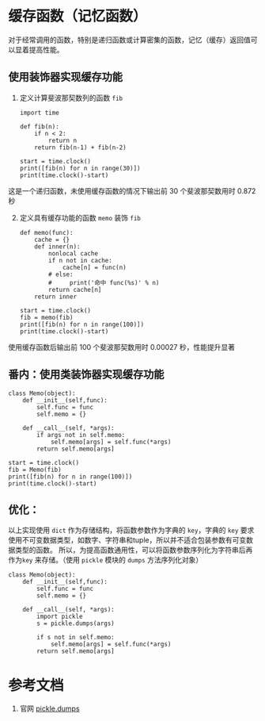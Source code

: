 # 缓存函数（记忆函数）
对于经常调用的函数，特别是递归函数或计算密集的函数，记忆（缓存）返回值可以显着提高性能。

## 使用装饰器实现缓存功能
1. 定义计算斐波那契数列的函数 `fib`
	```
	import time
	
	def fib(n):
	    if n < 2:
	        return n
	    return fib(n-1) + fib(n-2)
	
	start = time.clock()
	print([fib(n) for n in range(30)])
	print(time.clock()-start)
	```
这是一个递归函数，未使用缓存函数的情况下输出前 30 个斐波那契数用时 0.872 秒

2. 定义具有缓存功能的函数 `memo` 装饰 `fib` 
	```
	def memo(func):
	    cache = {}
	    def inner(n):
	        nonlocal cache
	        if n not in cache:
	            cache[n] = func(n)
	        # else:
	        #     print('命中 func(%s)' % n)
	        return cache[n]
	    return inner
	
	start = time.clock()
	fib = memo(fib)
	print([fib(n) for n in range(100)])
	print(time.clock()-start)
	```
使用缓存函数后输出前 100 个斐波那契数用时 0.00027 秒，性能提升显著

## 番内：使用类装饰器实现缓存功能
```
class Memo(object):
    def __init__(self,func):
        self.func = func
        self.memo = {}

    def __call__(self, *args):
        if args not in self.memo:
            self.memo[args] = self.func(*args)
        return self.memo[args]

start = time.clock()
fib = Memo(fib)
print([fib(n) for n in range(100)])
print(time.clock()-start)
```

## 优化：
以上实现使用 `dict` 作为存储结构，将函数参数作为字典的 `key`，字典的 `key` 要求使用不可变数据类型，如数字、字符串和tuple，所以并不适合包装参数有可变数据类型的函数。
所以，为提高函数通用性，可以将函数参数序列化为字符串后再作为`key` 来存储。（使用 `pickle` 模块的 `dumps` 方法序列化对象）
```
class Memo(object):
    def __init__(self,func):
        self.func = func
        self.memo = {}

    def __call__(self, *args):
		import pickle
        s = pickle.dumps(args)

        if s not in self.memo:
            self.memo[args] = self.func(*args)
        return self.memo[args]
```

# 参考文档
1. 官网 [pickle.dumps](https://docs.python.org/3.5/library/pickle.html#pickle.dumps)